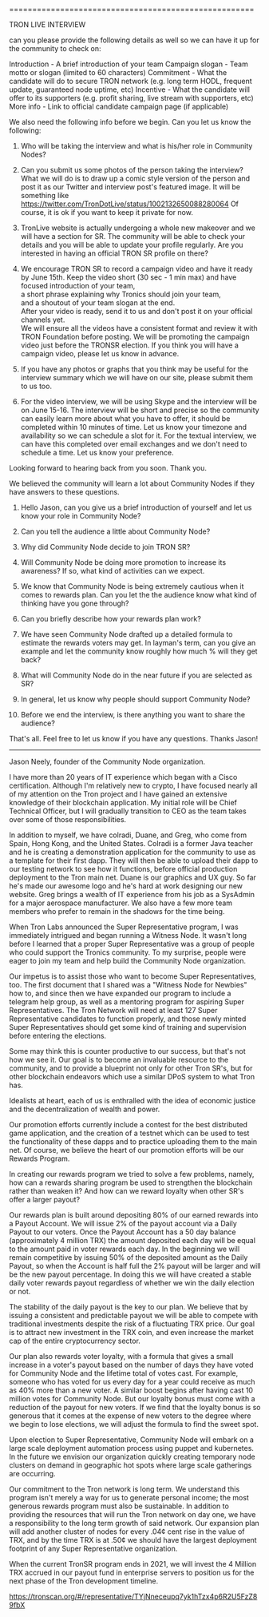 
=====================================================  

TRON LIVE INTERVIEW

can you please provide the following details as well so we can have it up for the community to check on:

Introduction - A brief introduction of your team
Campaign slogan - Team motto or slogan (limited to 60 characters)
Commitment - What the candidate will do to secure TRON network (e.g. long term HODL, frequent update, guaranteed node uptime, etc)
Incentive - What the candidate will offer to its supporters (e.g. profit sharing, live stream with supporters, etc)
More info - Link to official candidate campaign page (if applicable) 

We also need the following info before we begin. Can you let us know the following:

1) Who will be taking the interview and what is his/her role in Community Nodes?

2) Can you submit us some photos of the person taking the interview? What we will do is to draw up a comic style version of the person and post it as our Twitter and interview post's featured image. It will be something like https://twitter.com/TronDotLive/status/1002132650088280064  Of course, it is ok if you want to keep it private for now.

3) TronLive website is actually undergoing a whole new makeover and we will have a section for SR. The community will be able to check your details and you will be able to update your profile regularly. Are you interested in having an official TRON SR profile on there?

4) We encourage TRON SR to record a campaign video and have it ready by June 15th. Keep the video short (30 sec - 1 min max) and have  
focused introduction of your team,  
a short phrase explaining why Tronics should join your team,  
and a shoutout of your team slogan at the end.  
After your video is ready, send it to us and don't post it on your official channels yet.  
We will ensure all the videos have a consistent format and review it with TRON Foundation before posting. We will be promoting the campaign video just before the TRONSR election. If you think you will have a campaign video, please let us know in advance.

5) If you have any photos or graphs that you think may be useful for the interview summary which we will have on our site, please submit them to us too.

6) For the video interview, we will be using Skype and the interview will be on June 15-16. The interview will be short and precise so the community can easily learn more about what you have to offer, it should be completed within 10 minutes of time. Let us know your timezone and availability so we can schedule a slot for it. For the textual interview, we can have this completed over email exchanges and we don't need to schedule a time. Let us know your preference.
 
Looking forward to hearing back from you soon. Thank you.


We believed the community will learn a lot about Community Nodes if they have answers to these questions.

1. Hello Jason, can you give us a brief introduction of yourself and let us know your role in Community Node?

2. Can you tell the audience a little about Community Node?

3. Why did Community Node decide to join TRON SR?

4. Will Community Node be doing more promotion to increase its awareness? If so, what kind of activities can we expect.

5. We know that Community Node is being extremely cautious when it comes to rewards plan. Can you let the the audience know what kind of thinking have you gone through?

6. Can you briefly describe how your rewards plan work?

7. We have seen Community Node drafted up a detailed formula to estimate the rewards voters may get. In layman's term, can you give an example and let the community know roughly how much % will they get back?

8. What will Community Node do in the near future if you are selected as SR?

9. In general, let us know why people should support Community Node?

10. Before we end the interview, is there anything you want to share the audience?

That's all. Feel free to let us know if you have any questions. Thanks Jason!






-------------------------------------------






Jason Neely, founder of the Community Node organization. 

I have more than 20 years of IT experience which began with a Cisco certification. Although I'm relatively new to crypto, I have focused nearly all of my attention on the Tron project and I have gained an extensive knowledge of their blockchain application. My initial role will be Chief Technical Officer, but I will gradually transition to CEO as the team takes over some of those responsibilities.

In addition to myself, we have colradi, Duane, and Greg, who come from Spain, Hong Kong, and the United States. Colradi is a former Java teacher and he is creating a demonstration application for the community to use as a template for their first dapp. They will then be able to upload their dapp to our testing network to see how it functions, before official production deployment to the Tron main net. Duane is our graphics and UX guy. So far he's made our awesome logo and he's hard at work designing our new website. Greg brings a wealth of IT experience from his job as a SysAdmin for a major aerospace manufacturer. We also have a few more team members who prefer to remain in the shadows for the time being.

When Tron Labs announced the Super Representative program, I was immediately intrigued and began running a Witness Node. It wasn't long before I learned that a proper Super Representative was a group of people who could support the Tronics community. To my surprise, people were eager to join my team and help build the Community Node organization.

Our impetus is to assist those who want to become Super Representatives, too. The first document that I shared was a "Witness Node for Newbies" how to, and since then we have expanded our program to include a telegram help group, as well as a mentoring program for aspiring Super Representatives. The Tron Network will need at least 127 Super Representative candidates to function properly, and those newly minted Super Representatives should get some kind of training and supervision before entering the elections.

Some may think this is counter productive to our success, but that's not how we see it. Our goal is to become an invaluable resource to the community, and to provide a blueprint not only for other Tron SR's, but for other blockchain endeavors which use a similar DPoS system to what Tron has.

Idealists at heart, each of us is enthralled with the idea of economic justice and the decentralization of wealth and power.

Our promotion efforts currently include a contest for the best distributed game application, and the creation of a testnet which can be used to test the functionality of these dapps and to practice uploading them to the main net. Of course, we believe the heart of our promotion efforts will be our Rewards Program. 

In creating our rewards program we tried to solve a few problems, namely, how can a rewards sharing program be used to strengthen the blockchain rather than weaken it? And how can we reward loyalty when other SR's offer a larger payout?

Our rewards plan is built around depositing 80% of our earned rewards into a Payout Account. We will issue 2% of the payout account via a Daily Payout to our voters. Once the Payout Account has a 50 day balance (approximately 4 million TRX) the amount deposited each day will be equal to the amount paid in voter rewards each day. In the beginning we will remain competitive by issuing 50% of the deposited amount as the Daily Payout, so when the Account is half full the 2% payout will be larger and will be the new payout percentage. In doing this we will have created a stable daily voter rewards payout regardless of whether we win the daily election or not. 

The stability of the daily payout is the key to our plan. We believe that by issuing a consistent and predictable payout we will be able to compete with traditional investments despite the risk of a fluctuating TRX price. Our goal is to attract new investment in the TRX coin, and even increase the market cap of the entire cryptocurrency sector.

Our plan also rewards voter loyalty, with a formula that gives a small increase in a voter's payout based on the number of days they have voted for Community Node and the lifetime total of votes cast. For example, someone who has voted for us every day for a year could receive as much as 40% more than a new voter. A similar boost begins after having cast 10 million votes for Community Node. But our loyalty bonus must come with a reduction of the payout for new voters. If we find that the loyalty bonus is so generous that it comes at the expense of new voters to the degree where we begin to lose elections, we will adjust the formula to find the sweet spot.

Upon election to Super Representative, Community Node will embark on a large scale deployment automation process using puppet and kubernetes. In the future we envision our organization quickly creating temporary node clusters on demand in geographic hot spots where large scale gatherings are occurring.

Our commitment to the Tron network is long term. We understand this program isn't merely a way for us to generate personal income; the most generous rewards program must also be sustainable. In addition to providing the resources that will run the Tron network on day one, we have a responsibility to the long term growth of said network. Our expansion plan will add another cluster of nodes for every .04¢ cent rise in the value of TRX, and by the time TRX is at .50¢ we should have the largest deployment footprint of any Super Representative organization.

When the current TronSR program ends in 2021, we will invest the 4 Million TRX accrued in our payout fund in enterprise servers to position us for the next phase of the Tron development timeline.

https://tronscan.org/#/representative/TYjNneceupq7yk1hTzx4p6R2U5FzZ89fbX

 




